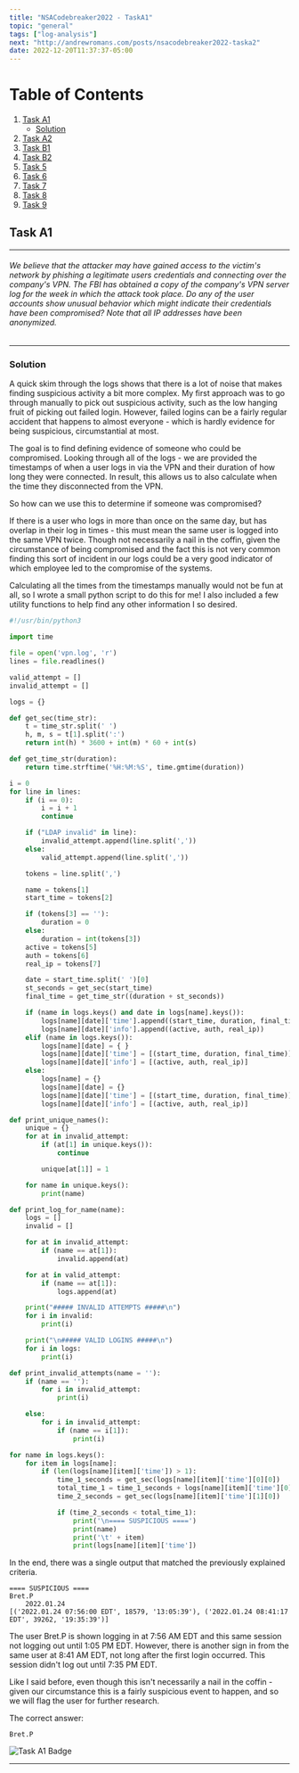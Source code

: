 ```yaml
---
title: "NSACodebreaker2022 - TaskA1"
topic: "general"
tags: ["log-analysis"]
next: "http://andrewromans.com/posts/nsacodebreaker2022-taska2"
date: 2022-12-20T11:37:37-05:00
---
```


# Table of Contents
1. [Task A1](#task-a1)
	- [Solution](#solution)
2. [Task A2](http://andrewromans.com/posts/nsacodebreaker2022-taska2)
3. [Task B1](http://andrewromans.com/posts/nsacodebreaker2022-taskb1/)
4. [Task B2](http://andrewromans.com/posts/nsacodebreaker2022-taskb2/)
5. [Task 5](http://andrewromans.com/posts/nsacodebreaker2022-task5/)
6. [Task 6](http://andrewromans.com/posts/nsacodebreaker2022-task6/)
7. [Task 7](http://andrewromans.com/posts/nsacodebreaker2022-task7/)
8. [Task 8](http://andrewromans.com/posts/nsacodebreaker2022-task8/)
9. [Task 9](http://andrewromans.com/posts/nsacodebreaker2022-task9/)

## Task A1 

- - - 
###### We believe that the attacker may have gained access to the victim's network by phishing a legitimate users credentials and connecting over the company's VPN. The FBI has obtained a copy of the company's VPN server log for the week in which the attack took place. Do any of the user accounts show unusual behavior which might indicate their credentials have been compromised? Note that all IP addresses have been anonymized.
- - -

### Solution

A quick skim through the logs shows that there is a lot of noise that makes finding suspicious activity a bit more complex. My first approach was to go through manually to pick out suspicious activity, such as the low hanging fruit of picking out failed login. However, failed logins can be a fairly regular accident that happens to almost everyone - which is hardly evidence for being suspicious, circumstantial at most.

The goal is to find defining evidence of someone who could be compromised. Looking through all of the logs - we are provided the timestamps of when a user logs in via the VPN and their duration of how long they were connected. In result, this allows us to also calculate when the time they disconnected from the VPN. 

So how can we use this to determine if someone was compromised?

If there is a user who logs in more than once on the same day, but has overlap in their log in times - this must mean the same user is logged into the same VPN twice. Though not necessarily a nail in the coffin, given the circumstance of being compromised and the fact this is not very common finding this sort of incident in our logs could be a very good indicator of which employee led to the compromise of the systems. 

Calculating all the times from the timestamps manually would not be fun at all, so I wrote a small python script to do this for me! I also included a few utility functions to help find any other information I so desired. 

```python
#!/usr/bin/python3

import time

file = open('vpn.log', 'r')
lines = file.readlines()

valid_attempt = []
invalid_attempt = []

logs = {}

def get_sec(time_str):
	t = time_str.split(' ')
	h, m, s = t[1].split(':')
	return int(h) * 3600 + int(m) * 60 + int(s)

def get_time_str(duration):
	return time.strftime('%H:%M:%S', time.gmtime(duration))

i = 0
for line in lines:
	if (i == 0):
		i = i + 1
		continue

	if ("LDAP invalid" in line):
		invalid_attempt.append(line.split(','))
	else:
		valid_attempt.append(line.split(','))

	tokens = line.split(',')

	name = tokens[1]
	start_time = tokens[2]

	if (tokens[3] == ''):
		duration = 0
	else:
		duration = int(tokens[3])
	active = tokens[5]
	auth = tokens[6]
	real_ip = tokens[7]

	date = start_time.split(' ')[0]
	st_seconds = get_sec(start_time)
	final_time = get_time_str((duration + st_seconds))

	if (name in logs.keys() and date in logs[name].keys()):
		logs[name][date]['time'].append((start_time, duration, final_time))
		logs[name][date]['info'].append((active, auth, real_ip))
	elif (name in logs.keys()):
		logs[name][date] = { }
		logs[name][date]['time'] = [(start_time, duration, final_time)]
		logs[name][date]['info'] = [(active, auth, real_ip)]
	else:
		logs[name] = {}
		logs[name][date] = {}
		logs[name][date]['time'] = [(start_time, duration, final_time)]
		logs[name][date]['info'] = [(active, auth, real_ip)]

def print_unique_names():
	unique = {}
	for at in invalid_attempt:
		if (at[1] in unique.keys()):
			continue

		unique[at[1]] = 1

	for name in unique.keys():
		print(name)

def print_log_for_name(name):
	logs = []
	invalid = []

	for at in invalid_attempt:
		if (name == at[1]):
			invalid.append(at)

	for at in valid_attempt:
		if (name == at[1]):
			logs.append(at)

	print("##### INVALID ATTEMPTS #####\n")
	for i in invalid:
		print(i)

	print("\n##### VALID LOGINS #####\n")
	for i in logs:
		print(i)

def print_invalid_attempts(name = ''):
	if (name == ''):
		for i in invalid_attempt:
			print(i)

	else:
		for i in invalid_attempt:
			if (name == i[1]):
				print(i)

for name in logs.keys():
	for item in logs[name]:
		if (len(logs[name][item]['time']) > 1):
			time_1_seconds = get_sec(logs[name][item]['time'][0][0])
			total_time_1 = time_1_seconds + logs[name][item]['time'][0][1]
			time_2_seconds = get_sec(logs[name][item]['time'][1][0])

			if (time_2_seconds < total_time_1):
				print('\n==== SUSPICIOUS ====')
				print(name)
				print('\t' + item)
				print(logs[name][item]['time'])
```

In the end, there was a single output that matched the previously explained criteria.

```
==== SUSPICIOUS ====
Bret.P
	2022.01.24
[('2022.01.24 07:56:00 EDT', 18579, '13:05:39'), ('2022.01.24 08:41:17 EDT', 39262, '19:35:39')]
```

The user Bret.P is shown logging in at 7:56 AM EDT and this same session not logging out until 1:05 PM EDT. However, there is another sign in from the same user at 8:41 AM EDT, not long after the first login occurred. This session didn't log out until 7:35 PM EDT. 

Like I said before, even though this isn't necessarily a nail in the coffin - given our circumstance this is a fairly suspicious event to happen, and so we will flag the user for further research.

The correct answer:

`Bret.P`

![Task A1 Badge](/posts/badgea1.png "Task A1 Badge")

- - -